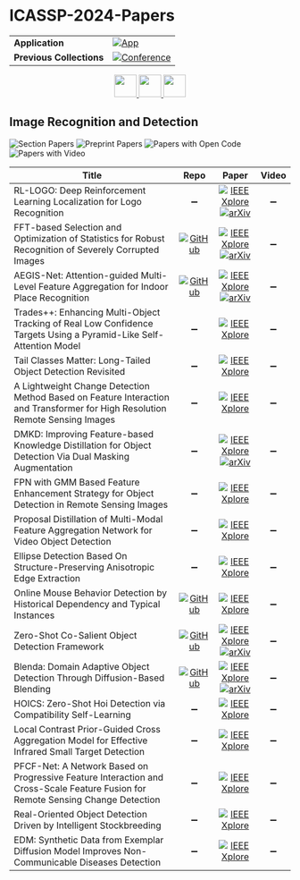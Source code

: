 # ICASSP-2024-Papers

<table>
    <tr>
        <td><strong>Application</strong></td>
        <td>
            <a href="https://huggingface.co/spaces/DmitryRyumin/NewEraAI-Papers" style="float:left;">
                <img src="https://img.shields.io/badge/🤗-NewEraAI--Papers-FFD21F.svg" alt="App" />
            </a>
        </td>
    </tr>
    <tr>
        <td><strong>Previous Collections</strong></td>
        <td>
            <a href="https://github.com/DmitryRyumin/ICASSP-2023-24-Papers/blob/main/README_2023.md">
                <img src="http://img.shields.io/badge/ICASSP-2023-0073AE.svg" alt="Conference">
            </a>
        </td>
    </tr>
</table>

<div align="center">
    <a href="https://github.com/DmitryRyumin/ICASSP-2023-24-Papers/blob/main/sections/2024/main/SLP-P21.md">
        <img src="https://cdn.jsdelivr.net/gh/DmitryRyumin/NewEraAI-Papers@main/images/left.svg" width="40" alt="" />
    </a>
    <a href="https://github.com/DmitryRyumin/ICASSP-2023-24-Papers/">
        <img src="https://cdn.jsdelivr.net/gh/DmitryRyumin/NewEraAI-Papers@main/images/home.svg" width="40" alt="" />
    </a>
    <a href="https://github.com/DmitryRyumin/ICASSP-2023-24-Papers/blob/main/sections/2024/main/SPTM-P7.md">
        <img src="https://cdn.jsdelivr.net/gh/DmitryRyumin/NewEraAI-Papers@main/images/right.svg" width="40" alt="" />
    </a>
</div>


## Image Recognition and Detection

![Section Papers](https://img.shields.io/badge/Section%20Papers-18-42BA16) ![Preprint Papers](https://img.shields.io/badge/Preprint%20Papers-6-b31b1b) ![Papers with Open Code](https://img.shields.io/badge/Papers%20with%20Open%20Code-5-1D7FBF) ![Papers with Video](https://img.shields.io/badge/Papers%20with%20Video-0-FF0000)

| **Title** | **Repo** | **Paper** | **Video** |
|-----------|:--------:|:---------:|:---------:|
| RL-LOGO: Deep Reinforcement Learning Localization for Logo Recognition | :heavy_minus_sign: | [![IEEE Xplore](https://img.shields.io/badge/IEEE-10447388-E4A42C.svg)](https://ieeexplore.ieee.org/document/10447388) <br/> [![arXiv](https://img.shields.io/badge/arXiv-2312.16792-b31b1b.svg)](https://arxiv.org/abs/2312.16792) | :heavy_minus_sign: |
| FFT-based Selection and Optimization of Statistics for Robust Recognition of Severely Corrupted Images | [![GitHub](https://img.shields.io/github/stars/SamsungLabs/FROST?style=flat)](https://github.com/SamsungLabs/FROST) | [![IEEE Xplore](https://img.shields.io/badge/IEEE-10447639-E4A42C.svg)](https://ieeexplore.ieee.org/document/10447639) <br/> [![arXiv](https://img.shields.io/badge/arXiv-2403.14335-b31b1b.svg)](https://arxiv.org/abs/2403.14335) | :heavy_minus_sign: |
| AEGIS-Net: Attention-guided Multi-Level Feature Aggregation for Indoor Place Recognition | [![GitHub](https://img.shields.io/github/stars/YuhangMing/AEGIS-Net?style=flat)](https://github.com/YuhangMing/AEGIS-Net) | [![IEEE Xplore](https://img.shields.io/badge/IEEE-10447578-E4A42C.svg)](https://ieeexplore.ieee.org/document/10447578) <br/> [![arXiv](https://img.shields.io/badge/arXiv-2312.09538-b31b1b.svg)](https://arxiv.org/abs/2312.09538) | :heavy_minus_sign: |
| Trades++: Enhancing Multi-Object Tracking of Real Low Confidence Targets Using a Pyramid-Like Self-Attention Model | :heavy_minus_sign: | [![IEEE Xplore](https://img.shields.io/badge/IEEE-10446257-E4A42C.svg)](https://ieeexplore.ieee.org/document/10446257) | :heavy_minus_sign: |
| Tail Classes Matter: Long-Tailed Object Detection Revisited | :heavy_minus_sign: | [![IEEE Xplore](https://img.shields.io/badge/IEEE-10446683-E4A42C.svg)](https://ieeexplore.ieee.org/document/10446683) | :heavy_minus_sign: |
| A Lightweight Change Detection Method Based on Feature Interaction and Transformer for High Resolution Remote Sensing Images | :heavy_minus_sign: | [![IEEE Xplore](https://img.shields.io/badge/IEEE-10447933-E4A42C.svg)](https://ieeexplore.ieee.org/document/10447933) | :heavy_minus_sign: |
| DMKD: Improving Feature-based Knowledge Distillation for Object Detection Via Dual Masking Augmentation | :heavy_minus_sign: | [![IEEE Xplore](https://img.shields.io/badge/IEEE-10446978-E4A42C.svg)](https://ieeexplore.ieee.org/document/10446978) <br/> [![arXiv](https://img.shields.io/badge/arXiv-2309.02719-b31b1b.svg)](http://arxiv.org/abs/2309.02719) | :heavy_minus_sign: |
| FPN with GMM Based Feature Enhancement Strategy for Object Detection in Remote Sensing Images | :heavy_minus_sign: | [![IEEE Xplore](https://img.shields.io/badge/IEEE-10448501-E4A42C.svg)](https://ieeexplore.ieee.org/document/10448501) | :heavy_minus_sign: |
| Proposal Distillation of Multi-Modal Feature Aggregation Network for Video Object Detection | :heavy_minus_sign: | [![IEEE Xplore](https://img.shields.io/badge/IEEE-10447826-E4A42C.svg)](https://ieeexplore.ieee.org/document/10447826) | :heavy_minus_sign: |
| Ellipse Detection Based On Structure-Preserving Anisotropic Edge Extraction | :heavy_minus_sign: | [![IEEE Xplore](https://img.shields.io/badge/IEEE-10447317-E4A42C.svg)](https://ieeexplore.ieee.org/document/10447317) | :heavy_minus_sign: |
| Online Mouse Behavior Detection by Historical Dependency and Typical Instances | [![GitHub](https://img.shields.io/github/stars/Seabook-Y/OMBD?style=flat)](https://github.com/Seabook-Y/OMBD) | [![IEEE Xplore](https://img.shields.io/badge/IEEE-10447358-E4A42C.svg)](https://ieeexplore.ieee.org/document/10447358) | :heavy_minus_sign: |
| Zero-Shot Co-Salient Object Detection Framework | [![GitHub](https://img.shields.io/github/stars/hkxiao/zs-cosod?style=flat)](https://github.com/hkxiao/zs-cosod) | [![IEEE Xplore](https://img.shields.io/badge/IEEE-10448084-E4A42C.svg)](https://ieeexplore.ieee.org/document/10448084) <br/> [![arXiv](https://img.shields.io/badge/arXiv-2309.05499-b31b1b.svg)](https://arxiv.org/abs/2309.05499) | :heavy_minus_sign: |
| Blenda: Domain Adaptive Object Detection Through Diffusion-Based Blending | [![GitHub](https://img.shields.io/github/stars/aiiu-lab/BlenDA?style=flat)](https://github.com/aiiu-lab/BlenDA) | [![IEEE Xplore](https://img.shields.io/badge/IEEE-10446537-E4A42C.svg)](https://ieeexplore.ieee.org/document/10446537) <br/> [![arXiv](https://img.shields.io/badge/arXiv-2401.09921-b31b1b.svg)](https://arxiv.org/abs/2401.09921) | :heavy_minus_sign: |
| HOICS: Zero-Shot Hoi Detection via Compatibility Self-Learning | :heavy_minus_sign: | [![IEEE Xplore](https://img.shields.io/badge/IEEE-10446999-E4A42C.svg)](https://ieeexplore.ieee.org/document/10446999) | :heavy_minus_sign: |
| Local Contrast Prior-Guided Cross Aggregation Model for Effective Infrared Small Target Detection | :heavy_minus_sign: | [![IEEE Xplore](https://img.shields.io/badge/IEEE-10446391-E4A42C.svg)](https://ieeexplore.ieee.org/document/10446391) | :heavy_minus_sign: |
| PFCF-Net: A Network Based on Progressive Feature Interaction and Cross-Scale Feature Fusion for Remote Sensing Change Detection | :heavy_minus_sign: | [![IEEE Xplore](https://img.shields.io/badge/IEEE-10448442-E4A42C.svg)](https://ieeexplore.ieee.org/document/10448442) | :heavy_minus_sign: |
| Real-Oriented Object Detection Driven by Intelligent Stockbreeding | :heavy_minus_sign: | [![IEEE Xplore](https://img.shields.io/badge/IEEE-10447961-E4A42C.svg)](https://ieeexplore.ieee.org/document/10447961) | :heavy_minus_sign: |
| EDM: Synthetic Data from Exemplar Diffusion Model Improves Non-Communicable Diseases Detection | :heavy_minus_sign: | [![IEEE Xplore](https://img.shields.io/badge/IEEE-10447799-E4A42C.svg)](https://ieeexplore.ieee.org/document/10447799) | :heavy_minus_sign: |
